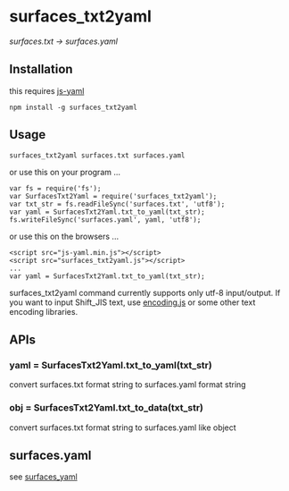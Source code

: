 # surfaces_txt2yaml

*surfaces.txt -> surfaces.yaml*

## Installation

this requires [js-yaml](https://github.com/nodeca/js-yaml)

    npm install -g surfaces_txt2yaml

## Usage

    surfaces_txt2yaml surfaces.txt surfaces.yaml

or use this on your program ...

    var fs = require('fs');
    var SurfacesTxt2Yaml = require('surfaces_txt2yaml');
    var txt_str = fs.readFileSync('surfaces.txt', 'utf8');
    var yaml = SurfacesTxt2Yaml.txt_to_yaml(txt_str);
    fs.writeFileSync('surfaces.yaml', yaml, 'utf8');

or use this on the browsers ...

    <script src="js-yaml.min.js"></script>
    <script src="surfaces_txt2yaml.js"></script>
    ...
    var yaml = SurfacesTxt2Yaml.txt_to_yaml(txt_str);

surfaces\_txt2yaml command currently supports only utf-8 input/output. If you want to input Shift_JIS text, use [encoding.js](https://github.com/polygonplanet/encoding.js) or some other text encoding libraries.

## APIs

### yaml = SurfacesTxt2Yaml.txt_to_yaml(txt_str)

convert surfaces.txt format string to surfaces.yaml format string

### obj = SurfacesTxt2Yaml.txt_to_data(txt_str)

convert surfaces.txt format string to surfaces.yaml like object

## surfaces.yaml

see [surfaces\_yaml](https://github.com/Narazaka/surfaces_yaml)
